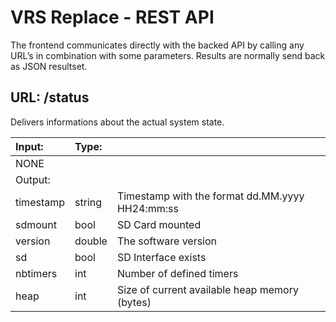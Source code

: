 # VRS Replace - REST API

The frontend communicates directly with the backed API by calling any URL’s in combination with some parameters. Results are normally send back as JSON resultset.

## URL: <IP>/status
Delivers informations about the actual system state.

| Input: | Type: |  |
| :--- | :--- | :--- |
| NONE |  |  |
| Output: |  |  |
| timestamp | string | Timestamp with the format dd.MM.yyyy HH24:mm:ss |
| sdmount | bool | SD Card mounted |
| version | double | The software version |
| sd | bool  | SD Interface exists |
| nbtimers | int | Number of defined timers |
| heap | int | Size of current available heap memory (bytes) |


